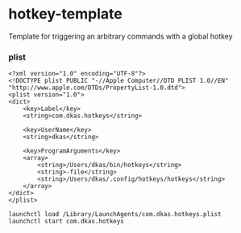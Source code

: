 # hotkey-template
Template for triggering an arbitrary commands with a global hotkey


### plist
```
<?xml version="1.0" encoding="UTF-8"?>
<!DOCTYPE plist PUBLIC "-//Apple Computer//DTD PLIST 1.0//EN" "http://www.apple.com/DTDs/PropertyList-1.0.dtd">
<plist version="1.0">
<dict>
    <key>Label</key>
    <string>com.dkas.hotkeys</string>

    <key>UserName</key>
    <string>dkas</string>

    <key>ProgramArguments</key>
    <array>
        <string>/Users/dkas/bin/hotkeys</string>
        <string>-file</string>
        <string>/Users/dkas/.config/hotkeys/hotkeys</string>
    </array>
</dict>
</plist>
```

```
launchctl load /Library/LaunchAgents/com.dkas.hotkeys.plist
launchctl start com.dkas.hotkeys
```
